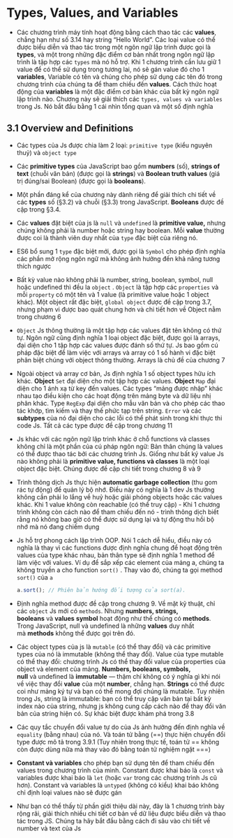 # Types, Values, and Variables
- Các chương trình máy tính hoạt động bằng cách thao tác các **values**, chẳng hạn như số 3.14 hay string “Hello World”. Các loại value có thể được biểu diễn và thao tác trong một ngôn ngữ lập trình được gọi là **types**, và một trong những đặc điểm cơ bản nhất trong ngôn ngữ lập trình là tập hợp các `types` mà nó hỗ trợ. Khi 1 chương trình cần lưu giữ 1 value để có thể sử dụng trong tương lai, nó sẽ gán value đó cho 1 **variables**, Variable có tên và chúng cho phép sử dụng các tên đó trong chương trình của chúng ta để tham chiếu đến **values**. Cách thức hoạt động của **variables** là một đặc điểm cơ bản khác của bất kỳ ngôn ngữ lập trình nào. Chương này sẽ giải thích các `types, values và variables` trong Js. Nó bắt đầu bằng 1 cái nhìn tổng quan và một số định nghĩa

## 3.1 Overview and Definitions

- Các types của Js được chia làm 2 loại: `primitive type` (kiểu nguyên thuỷ) và `object type`
- Các **primitive types** của JavaScript bao gồm **numbers** (số), **strings of text** (chuỗi văn bản) (được gọi là **strings**) và **Boolean truth values** (giá trị đúng/sai Boolean) (được gọi là **booleans**).
- Một phần đáng kể của chương này dành riêng để giải thích chi tiết về các **types** số (§3.2) và chuỗi (§3.3) trong JavaScript. **Booleans** được đề cập trong §3.4.
- Các **values** đặt biệt của js là `null` và `undefined` là **primitive value,** nhưng chúng không phải là number hoặc string hay boolean. Mỗi **value** thường được coi là thành viên duy nhất của `type` đặc biệt của riêng nó.
- ES6 bổ sung 1 `type` đặc biệt mới, được gọi là `Symbol` cho phép định nghĩa các phần mở rộng ngôn ngữ mà không ảnh hưởng đến khả năng tương thích ngược
- Bất kỳ value nào không phải là number, string, boolean, symbol, null hoặc undefined thì đều la `object` . `Object` là tập hợp các `properties` và mỗi `property` có một tên và 1 value (là primitive value hoặc 1 object khác). Một object rất đặc biệt, `global object` được đề cập trong 3.7, nhưng phạm vi được bao quát chung hơn và chi tiết hơn về Object nằm trong chương 6
- `Object` Js thông thường là một tập hợp các values đặt tên không có thứ tự. Ngôn ngữ cũng định nghĩa 1 loại object đặc biệt, được gọi là arrays, đại diện cho 1 tập hợp các values được đánh số thứ tự. Js bao gồm cú pháp đặc biệt để làm việc với arrays và array có 1 số hành vi đặc biệt phân biệt chúng với object thông thường. Arrays là chủ đề của chương 7
- Ngoài object và array cơ bản, Js định nghĩa 1 số object types hữu ích khác. **Object** `Set` đại diện cho một tập hợp các values. **Object** `Map` đại diện cho 1 ánh xạ từ key đến values. Các types “mảng được nhập” khác nhau tạo điều kiện cho các hoạt động trên mảng byte và dữ liệu nhị phân khác. Type `RegExp` đại diện cho mẫu văn bản và cho phép các thao tác khớp, tìm kiếm và thay thế phức tạp trên string. `Error` và các **subtypes** của nó đại diện cho các lỗi có thể phát sinh trong khi thực thi code Js. Tất cả các type được đề cập trong chương 11
- Js khác với các ngôn ngữ lập trình khác ở chỗ functions và classes không chỉ là một phần của cú pháp ngôn ngữ: Bản thân chúng là values có thể được thao tác bởi các chương trình Js. Giống như bất ký value Js nào không phải là **primitive value, functions và classes** là một loại object đặc biệt. Chúng được đề cập chi tiết trong chương 8 và 9
- Trình thông dịch Js thực hiện **automatic garbage collection** (thu gom rác tự động) để quản lý bộ nhớ. Điều này có nghĩa là 1 dev Js thường không cần phải lo lắng về huỷ hoặc giải phóng objects hoặc các values khác. Khi 1 value không còn reachable (có thể truy cập) - Khi 1 chương trình không còn cách nào để tham chiếu đến nó - trình thông dịch biết rằng nó không bao giờ có thể được sử dụng lại và tự động thu hồi bộ nhớ mà nó đang chiếm dụng
- Js hỗ trợ phong cách lập trình OOP. Nói 1 cách dễ hiểu, điều này có nghĩa là thay vì các functions được định nghĩa chung để hoạt động trên values của type khác nhau, bản thân type sẽ định nghĩa 1 method để làm việc với values. Ví dụ để sắp xếp các element của mảng a, chúng ta không truyền a cho function `sort()` . Thay vào đó, chúng ta gọi method `sort()` của `a`
    
    ```jsx
    a.sort(); // Phiên bản hướng đối tượng của sort(a).
    ```
    
- Định nghĩa method được đề cập trong chương 9. Về mặt kỹ thuật, chỉ các `object` Js mới có `methods`. Nhưng **numbers, strings, booleans** và **values** **symbol** hoạt động như thể chúng có **methods**. Trong JavaScript, null và undefined là những **values** duy nhất mà **methods** không thể được gọi trên đó.
- Các object types của js là `mutable` (có thể thay đổi) và các primitive types của nó là immutable (không thể thay đổi). Value của type mutable có thể thay đổi: chương trình Js có thể thay đổi value của properties của object và element của mảng. **Numbers, booleans, symbols, null** và undefined là **immutable** — thậm chí không có ý nghĩa gì khi nói về việc thay đổi **value** của một **number**, chẳng hạn. **Strings** có thể được coi như mảng ký tự và bạn có thể mong đợi chúng là mutable. Tuy nhiên trong Js, string là immutable: bạn có thể truy cập văn bản tại bất kỳ index nào của string, nhưng js không cung cấp cách nào để thay đổi văn bản của string hiện có. Sự khác biệt được khám phá trong 3.8
- Các quy tắc chuyển đổi value tự do của Js ảnh hưởng đến định nghĩa về `equality` (bằng nhau) của nó. Và toán tử bằng (==) thực hiện chuyển đổi type được mô tả trong 3.9.1 (Tuy nhiên trong thực tế, toán tử == không còn được dùng nữa mà thay vào đó bằng toán tử nghiệm ngặt ===)
- **Constant và variables** cho phép bạn sử dụng tên để tham chiếu đến values trong chương trình của mình. Constant được khai báo là `const` và variables được khai báo là `let` (hoặc `var` trong các chương trình Js cũ hơn). Constant và variables là `untyped` (không có kiểu) khai báo không chỉ định loại values nào sẽ được gán
- Như bạn có thể thấy từ phần giới thiệu dài này, đây là 1 chương trình bày rộng rãi, giải thích nhiều chi tiết cơ bản về dữ liệu được biểu diễn và thao tác trong JS. Chúng ta hãy bắt đầu bằng cách đi sâu vào chi tiết về number và text của Js
